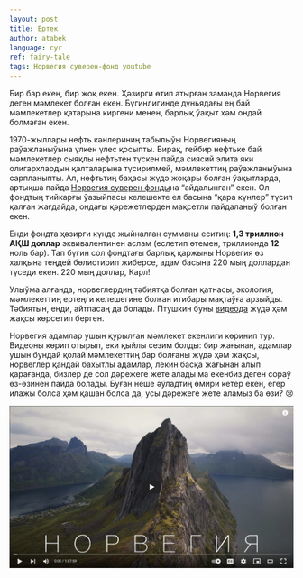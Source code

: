 ```yaml
---
layout: post
title: Ертек
author: atabek
language: cyr
ref: fairy-tale
tags: Норвегия суверен-фонд youtube
---
```


Бир бар екен, бир жоқ екен. Ҳәзирги өтип атырған заманда Норвегия деген мәмлекет болған екен. Бүгинлигинде дүньядағы ең бай мәмлекетлер қатарына киргени менен, барлық ўақыт ҳәм ондай болмаған екен.

1970-жыллары нефть кәнлериниң табылыўы Норвегияның раўажланыўына үлкен үлес қосыпты. Бирақ, гейбир нефтьке бай мәмлекетлер сыяқлы нефтьтен түскен пайда сиясий элита яки олигархлардың қалталарына түсирилмей, мәмлекеттиң раўажланыўына сарпланыпты. Ал, нефтьтиң баҳасы жүдә жоқары болған ўақытларда, артықша пайда [Норвегия суверен фонды](https://www.nbim.no/)на “айдалынған” екен. Ол фондтың тийкарғы ўазыйпасы келешекте ел басына “қара күнлер” түсип қалған жағдайда, ондағы қәрежетлерден мақсетли пайдаланыў болған екен.

Енди фондта ҳәзирги күнде жыйналған сумманы еситиң: **1,3 триллион АҚШ доллар** эквивалентинен аслам (еслетип өтемен, триллионда **12** ноль бар). Тап бүгин сол фондтағы барлық қаржыны Норвегия өз халқына теңдей бөлистирип жиберсе, адам басына 220 мың доллардан түседи екен. 220 мың доллар, Карл!

Улыўма алғанда, норвеглердиң тәбиятқа болған қатнасы, экология, мәмлекеттиң ертеңги келешегине болған итибары мақтаўға арзыйды. Тәбиятын, енди, айтпасаң да болады. Птушкин буны [видеода](https://www.youtube.com/watch?v=zyZAMR56mXY) жүдә ҳәм жақсы көрсетип берген.

Норвегия адамлар ушын қурылған мәмлекет екенлиги көринип тур. Видеоны көрип отырып, еки қыйлы сезим болды: бир жағынан, адамлар ушын бундай қолай мәмлекеттиң бар болғаны жүдә ҳәм жақсы, норвеглер қандай бахытлы адамлар, лекин басқа жағынан алып қарағанда, бизлер де сол дәрежеге жете алады ма екенбиз деген сораў өз-өзинен пайда болады. Буған неше әўладтиң өмири кетер екен, егер илажы болса ҳәм қашан болса да, усы дәрежеге жете аламыз ба өзи? 😢

[![Ptushkin Norway youtube screenshot](/assets/img/ptushkin-norway-youtube-screenshot.jpg "Ptushkin Norway youtube screenshot")](https://www.youtube.com/watch?v=zyZAMR56mXY)

